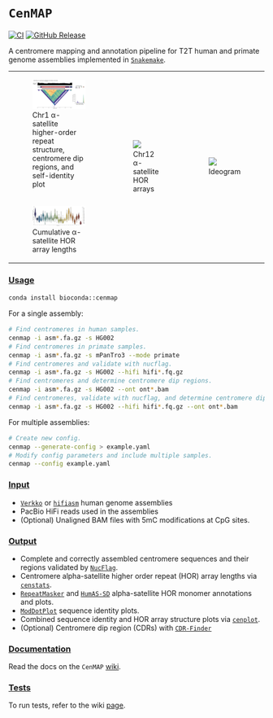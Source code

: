 # `CenMAP`
[![CI](https://github.com/logsdon-lab/hgsvc3/actions/workflows/main.yml/badge.svg)](https://github.com/logsdon-lab/hgsvc3/actions/workflows/main.yml)
[![GitHub Release](https://img.shields.io/github/v/release/logsdon-lab/CenMAP)](https://github.com/logsdon-lab/CenMAP/releases)

A centromere mapping and annotation pipeline for T2T human and primate genome assemblies implemented in [`Snakemake`](https://snakemake.github.io/).

<table>
  <tr>
    <td>
      <figure>
        <img src="docs/HG02106_chr1_haplotype1-0000039:121376246-127617695.png" width="100%">
        <br>
        <figcaption>
          Chr1 α-satellite higher-order repeat structure, centromere dip regions, and self-identity plot
        </figcaption>
      </figure>
    </td>
    <td rowspan="2">
      <figure>
        <img src="docs/hprc_subset_chr12.png" width="50%">
        <br>
        <figcaption>Chr12 α-satellite HOR arrays</figcaption>
      </figure>
    </td>
    <td rowspan="2">
      <figure>
        <img src="docs/ideogram.png" width="80%">
        <br>
        <figcaption>Ideogram</figcaption>
      </figure>
    </td>
  </tr>
  <tr>
    <td>
      <figure>
          <img src="docs/hprc_subset_as_hor_array_length.png" width="100%">
          <br>
          <figcaption>Cumulative α-satellite HOR array lengths</figcaption>
      </figure>
    </td>
  </tr>
</table>

### [Usage](https://github.com/logsdon-lab/CenMAP/wiki/4.-Usage)

```bash
conda install bioconda::cenmap
```

For a single assembly:
```bash
# Find centromeres in human samples.
cenmap -i asm*.fa.gz -s HG002
# Find centromeres in primate samples.
cenmap -i asm*.fa.gz -s mPanTro3 --mode primate
# Find centromeres and validate with nucflag.
cenmap -i asm*.fa.gz -s HG002 --hifi hifi*.fq.gz
# Find centromeres and determine centromere dip regions.
cenmap -i asm*.fa.gz -s HG002 --ont ont*.bam
# Find centromeres, validate with nucflag, and determine centromere dip regions.
cenmap -i asm*.fa.gz -s HG002 --hifi hifi*.fq.gz --ont ont*.bam
```

For multiple assemblies:
```bash
# Create new config.
cenmap --generate-config > example.yaml
# Modify config parameters and include multiple samples.
cenmap --config example.yaml
```

### [Input](https://github.com/logsdon-lab/CenMAP/wiki/2.-Getting-Started#data)
* [`Verkko`](https://github.com/marbl/verkko) or [`hifiasm`](https://github.com/chhylp123/hifiasm) human genome assemblies
* PacBio HiFi reads used in the assemblies
* (Optional) Unaligned BAM files with 5mC modifications at CpG sites.

### [Output](https://github.com/logsdon-lab/CenMAP/wiki/5.-Output)
* Complete and correctly assembled centromere sequences and their regions validated by [`NucFlag`](https://github.com/logsdon-lab/NucFlag).
* Centromere alpha-satellite higher order repeat (HOR) array lengths via [`censtats`](https://github.com/logsdon-lab/CenStats).
* [`RepeatMasker`](https://www.repeatmasker.org/) and [`HumAS-SD`](https://github.com/logsdon-lab/Snakemake-HumAS-SD) alpha-satellite HOR monomer annotations and plots.
* [`ModDotPlot`](https://github.com/marbl/ModDotPlot) sequence identity plots.
* Combined sequence identity and HOR array structure plots via [`cenplot`](https://github.com/logsdon-lab/cenplot).
* (Optional) Centromere dip region (CDRs) with [`CDR-Finder`](https://github.com/koisland/CDR-Finder)

### [Documentation](https://github.com/logsdon-lab/CenMAP/wiki)
Read the docs on the `CenMAP` [wiki](https://github.com/logsdon-lab/CenMAP/wiki).

### [Tests](https://github.com/logsdon-lab/CenMAP/wiki/6.-Test)
To run tests, refer to the wiki [page](https://github.com/logsdon-lab/CenMAP/wiki/6.-Test).
